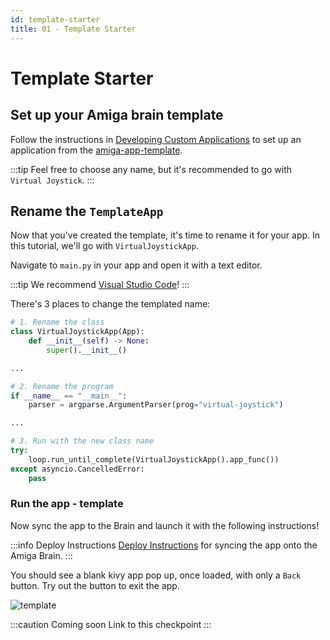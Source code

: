 ```yaml
---
id: template-starter
title: 01 - Template Starter
---
```

# Template Starter


## Set up your Amiga brain template

Follow the instructions in [Developing Custom Applications](/brain/custom-applications.mdx)
to set up an application from the [amiga-app-template](https://github.com/farm-ng/amiga-app-template).

:::tip
Feel free to choose any name, but it's recommended to go with `Virtual Joystick`.
:::

## Rename the `TemplateApp`

Now that you've created the template, it's time to rename it for your app.
In this tutorial, we'll go with `VirtualJoystickApp`.

Navigate to `main.py` in your app and open it with a text editor.

:::tip
We recommend [Visual Studio Code](https://code.visualstudio.com/)!
:::

There's 3 places to change the templated name:
```Python
# 1. Rename the class
class VirtualJoystickApp(App):
    def __init__(self) -> None:
        super().__init__()

...

# 2. Rename the program
if __name__ == "__main__":
    parser = argparse.ArgumentParser(prog="virtual-joystick")

...

# 3. Run with the new class name
try:
    loop.run_until_complete(VirtualJoystickApp().app_func())
except asyncio.CancelledError:
    pass
```

### Run the app - template

Now sync the app to the Brain and launch it with the following instructions!

:::info Deploy Instructions
[Deploy Instructions](/brain/custom-applications.mdx) for syncing the app onto the Amiga Brain.
:::

You should see a blank kivy app pop up, once loaded, with only a `Back` button.
Try out the button to exit the app.

![template](https://user-images.githubusercontent.com/53625197/200450581-7c93eb1f-3aa2-49f5-9c52-51e8b051c76e.png)


:::caution Coming soon
Link to this checkpoint
:::
